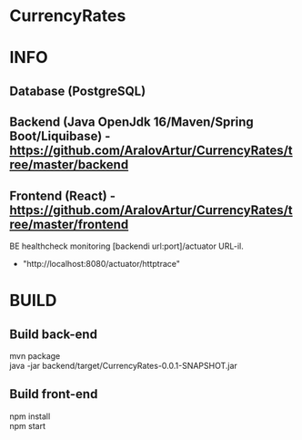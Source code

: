 # CurrencyRates



# INFO
## **Database** (PostgreSQL)

## **Backend** (Java OpenJdk 16/Maven/Spring Boot/Liquibase) - https://github.com/AralovArtur/CurrencyRates/tree/master/backend

## **Frontend** (React) - https://github.com/AralovArtur/CurrencyRates/tree/master/frontend


BE healthcheck monitoring  [backendi url:port]/actuator URL-il.

- "http://localhost:8080/actuator/httptrace"



# BUILD
## **Build back-end**
mvn package <br>
java -jar backend/target/CurrencyRates-0.0.1-SNAPSHOT.jar

## **Build front-end**
npm install <br>
npm start
